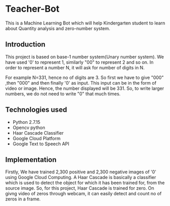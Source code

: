 # Teacher-Bot
This is a Machine Learning Bot which will help Kindergarten student to learn about Quantity analysis and zero-number system. 

## Introduction
This project is based on base-1 number system(Unary number system). We have used '0' to represent 1, similarly "00" to represent 2 and so on. In order to represent a number N, it will ask for number of digits in N.

For example N=331, hence no of digits are 3. So first we have to give "000" ,then "000" and then finally '0' as input. This input can be in the form of video or image. Hence, the number displayed will be 331.
So, to write larger numbers, we do not need to write "0" that much times.

## Technologies used
* Python 2.7.15
* Opencv python
* Haar Cascade Classifier
* Google Cloud Platform
* Google Text to Speech API

## Implementation
Firstly, We have trained 2,300 positive and 2,300 negative images of '0' using Google Cloud Computing. A Haar Cascade is basically a classifier which is used to detect the object for which it has been trained for, from the source image. So, for this project, Haar Cascade is trained for zero. On givng video of zeros through webcam, it can easily detect and count no of zeros in a frame.   

